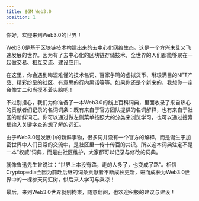 ```yaml
---
title: $GM Web3.0
position: 1
---
```


你好，欢迎来到Web3.0的世界！

Web3.0是基于区块链技术构建出来的去中心化网络生态。这是一个方兴未艾又飞速发展的世界。因为有了去中心化的区块链存储技术，全世界的人们都能够聚在一起做交易、相互交流、建设应用。

在这里，你会遇到晦涩难懂的技术名词、百家争鸣的虚拟货币、琳琅满目的NFT产品、精彩纷呈的社区、有意思的行内黑话等等。如果你还是个新来的，我想你一定会像丈二和尚摸不着头脑吧！

不过别担心，我们为你准备了一本Web3.0的线上百科词典，里面收录了来自热心的贡献者们记录的名词词条：既有来自于官方团队提供的名词解释，也有来自于社区的新鲜词汇。你可以通过做左侧菜单按照大的分类来浏览学习，也可以通过搜索框输入关键字查询想了解的词汇。

由于Web3.0是发展中的新鲜事物，很多词并没有一个官方的解释，而是诞生于加密世界中人们日常的交流中，是社区里一传十传百的共识。所以这本词典注定不是一本“权威”词典，而是由社区维护，大家都可以记录与修改的词典。

就像鲁迅先生曾说过：“世界上本没有路，走的人多了，也变成了路”。相信Cryptopedia会因为前赴后继的词条贡献者不断成长更新，进而成长为Web3.0世界中的一棵参天词汇树，供后来人学习与乘凉！

最后，来到Web3.0世界就别拘束，随意翻阅，也欢迎积极的建议与建设！

